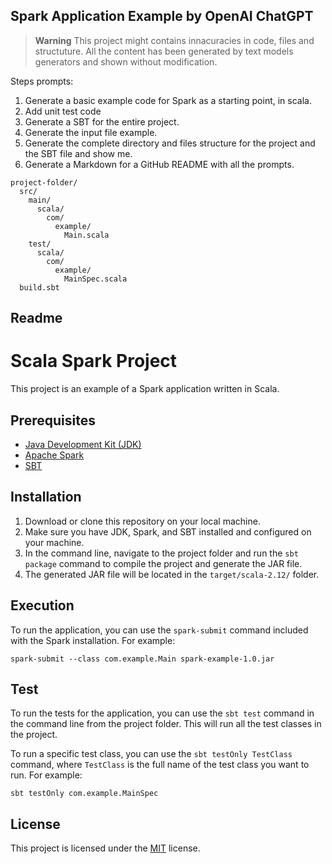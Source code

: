 ## Spark Application Example by OpenAI ChatGPT
> **Warning**
> This project might contains innacuracies in code, files and structuture. All the content has been generated by text models generators and shown without modification.

Steps prompts:
1. Generate a basic example code for Spark as a starting point, in scala.
2. Add unit test code
3. Generate a SBT for the entire project.
4. Generate the input file example.
5. Generate the complete directory and files structure for the project and the SBT file and show me.
6. Generate a Markdown for a GitHub README with all the prompts.
```
project-folder/
  src/
    main/
      scala/
        com/
          example/
            Main.scala
    test/
      scala/
        com/
          example/
            MainSpec.scala
  build.sbt
```
## Readme

# Scala Spark Project

This project is an example of a Spark application written in Scala.

## Prerequisites

- [Java Development Kit (JDK)](https://www.oracle.com/java/technologies/javase-downloads.html)
- [Apache Spark](https://spark.apache.org/)
- [SBT](https://www.scala-sbt.org/)

## Installation

1. Download or clone this repository on your local machine.
2. Make sure you have JDK, Spark, and SBT installed and configured on your machine.
3. In the command line, navigate to the project folder and run the `sbt package` command to compile the project and generate the JAR file.
4. The generated JAR file will be located in the `target/scala-2.12/` folder.

## Execution

To run the application, you can use the `spark-submit` command included with the Spark installation. For example:
```
spark-submit --class com.example.Main spark-example-1.0.jar
```

## Test

To run the tests for the application, you can use the `sbt test` command in the command line from the project folder. This will run all the test classes in the project.

To run a specific test class, you can use the `sbt testOnly TestClass` command, where `TestClass` is the full name of the test class you want to run. For example:
```
sbt testOnly com.example.MainSpec
```
## License

This project is licensed under the [MIT](LICENSE) license.
